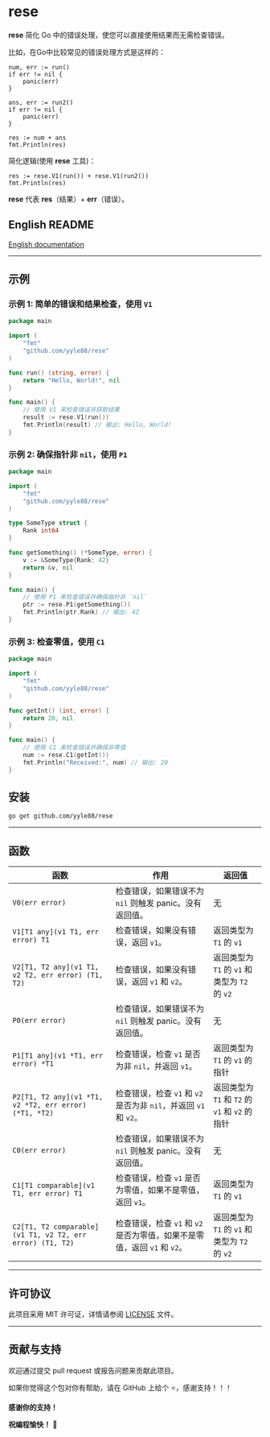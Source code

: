 # rese

**rese** 简化 Go 中的错误处理，使您可以直接使用结果而无需检查错误。

比如，在Go中比较常见的错误处理方式是这样的：
```
num, err := run()
if err != nil {
    panic(err)
}

ans, err := run2()
if err != nil {
    panic(err)
}

res := num + ans
fmt.Println(res)
```

简化逻辑(使用 **rese** 工具)：
```
res := rese.V1(run()) + rese.V1(run2())
fmt.Println(res)
```

**rese** 代表 **res**（结果）+ **err**（错误）。

## English README

[English documentation](README.md)

---

## 示例

### 示例 1: 简单的错误和结果检查，使用 `V1`

```go
package main

import (
	"fmt"
	"github.com/yyle88/rese"
)

func run() (string, error) {
	return "Hello, World!", nil
}

func main() {
	// 使用 V1 来检查错误并获取结果
	result := rese.V1(run())
	fmt.Println(result) // 输出: Hello, World!
}
```

### 示例 2: 确保指针非 `nil`，使用 `P1`

```go
package main

import (
	"fmt"
	"github.com/yyle88/rese"
)

type SomeType struct {
	Rank int64
}

func getSomething() (*SomeType, error) {
	v := &SomeType{Rank: 42}
	return &v, nil
}

func main() {
	// 使用 P1 来检查错误并确保指针非 `nil`
	ptr := rese.P1(getSomething())
	fmt.Println(ptr.Rank) // 输出: 42
}
```

### 示例 3: 检查零值，使用 `C1`

```go
package main

import (
	"fmt"
	"github.com/yyle88/rese"
)

func getInt() (int, error) {
	return 20, nil
}

func main() {
	// 使用 C1 来检查错误并确保非零值
	num := rese.C1(getInt())
	fmt.Println("Received:", num) // 输出: 20
}
```

## 安装

```bash
go get github.com/yyle88/rese
```

---

## 函数

| 函数                                                        | 作用                                               | 返回值                                 |
|-----------------------------------------------------------|--------------------------------------------------|-------------------------------------|
| `V0(err error)`                                           | 检查错误，如果错误不为 `nil` 则触发 panic。没有返回值。               | 无                                   |
| `V1[T1 any](v1 T1, err error) T1`                         | 检查错误，如果没有错误，返回 `v1`。                             | 返回类型为 `T1` 的 `v1`                   |
| `V2[T1, T2 any](v1 T1, v2 T2, err error) (T1, T2)`        | 检查错误，如果没有错误，返回 `v1` 和 `v2`。                      | 返回类型为 `T1` 的 `v1` 和 类型为 `T2` 的 `v2` |
| `P0(err error)`                                           | 检查错误，如果错误不为 `nil` 则触发 panic。没有返回值。               | 无                                   |
| `P1[T1 any](v1 *T1, err error) *T1`                       | 检查错误，检查 `v1` 是否为非 `nil`，并返回 `v1`。                | 返回类型为 `T1` 的 `v1` 的指针               |
| `P2[T1, T2 any](v1 *T1, v2 *T2, err error) (*T1, *T2)`    | 检查错误，检查 `v1` 和 `v2` 是否为非 `nil`，并返回 `v1` 和 `v2`。  | 返回类型为 `T1` 和 `T2` 的 `v1` 和 `v2` 的指针 |
| `C0(err error)`                                           | 检查错误，如果错误不为 `nil` 则触发 panic。没有返回值。               | 无                                   |
| `C1[T1 comparable](v1 T1, err error) T1`                  | 检查错误，检查 `v1` 是否为零值，如果不是零值，返回 `v1`。               | 返回类型为 `T1` 的 `v1`                   |
| `C2[T1, T2 comparable](v1 T1, v2 T2, err error) (T1, T2)` | 检查错误，检查 `v1` 和 `v2` 是否为零值，如果不是零值，返回 `v1` 和 `v2`。 | 返回类型为 `T1` 的 `v1` 和 类型为 `T2` 的 `v2` |

---

## 许可协议

此项目采用 MIT 许可证，详情请参阅 [LICENSE](LICENSE) 文件。

---

## 贡献与支持

欢迎通过提交 pull request 或报告问题来贡献此项目。

如果你觉得这个包对你有帮助，请在 GitHub 上给个 ⭐，感谢支持！！！

**感谢你的支持！**

**祝编程愉快！** 🎉
